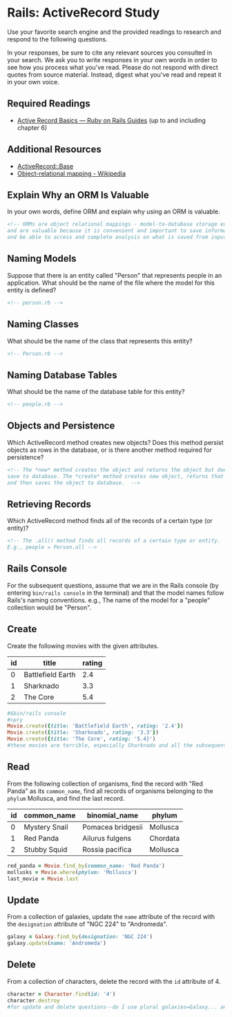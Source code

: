 # Rails: ActiveRecord Study

Use your favorite search engine and the provided readings to research and
respond to the following questions.

In your responses, be sure to cite any relevant sources you consulted in your
search. We ask you to write responses in your own words in order to see how you
process what you've read. Please do not respond with direct quotes from source
material. Instead, digest what you've read and repeat it in your own voice.

## Required Readings

-   [Active Record Basics — Ruby on Rails Guides](http://guides.rubyonrails.org/active_record_basics.html)
    (up to and including chapter 6)

## Additional Resources
-   [ActiveRecord::Base](http://api.rubyonrails.org/classes/ActiveRecord/Base.html)
-   [Object-relational mapping - Wikipedia](https://en.wikipedia.org/wiki/Object-relational_mapping)

## Explain Why an ORM Is Valuable

In your own words, define ORM and explain why using an ORM is valuable.

```md
<!-- ORMs are object relational mappings - model-to-database storage exchange
and are valuable because it is convenient and important to save information
and be able to access and complete analysis on what is saved from input from user -->
```

## Naming Models

Suppose that there is an entity called "Person" that represents people in an
application. What should be the name of the file where the model for this entity
is defined?

```md
<!-- person.rb -->
```

## Naming Classes

What should be the name of the class that represents this entity?

```md
<!-- Person.rb -->
```

## Naming Database Tables

What should be the name of the database table for this entity?

```md
<!-- people.rb -->
```

## Objects and Persistence

Which ActiveRecord method creates new objects? Does this method persist objects
as rows in the database, or is there another method required for persistence?

```md
<!-- The *new* method creates the object and returns the object but does not
save to database. The *create* method creates new object, returns that object,
and then saves the object to database.  -->
```

## Retrieving Records

Which ActiveRecord method finds all of the records of a certain type (or
entity)?

```md
<!-- The .all() method finds all records of a certain type or entity.
E.g., people = Person.all -->
```

## Rails Console

For the subsequent questions, assume that we are in the Rails console (by
entering `bin/rails console` in the terminal) and that the model names follow
Rails's naming conventions.  e.g., The name of the model for a "people"
collection would be "Person".

## Create

Create the following movies with the given attributes.

| id | title | rating |
| --- | --- | --- |
| 0 | Battlefield Earth | 2.4 |
| 1 | Sharknado | 3.3 |
| 2 | The Core | 5.4 |

```ruby
#$bin/rails console
#>pry
Movie.create({title: 'Battlefield Earth', rating: '2.4'})
Movie.create({title: 'Sharknado', rating: '3.3'})
Movie.create({title: 'The Core', rating: '5.4}')
#these movies are terrible, especially Sharknado and all the subsequent Sharknados
```

## Read

From the following collection of organisms, find the record with "Red Panda" as
its `common_name`, find all records of organisms belonging to the `phylum`
Mollusca, and find the last record.

| id | common_name | binomial_name | phylum |
| --- | --- | --- | --- |
| 0 | Mystery Snail | Pomacea bridgesii | Mollusca |
| 1 | Red Panda | Ailurus fulgens | Chordata |
| 2 | Stubby Squid | Rossia pacifica | Mollusca |

```ruby
red_panda = Movie.find_by(common_name: 'Red Panda')
mollusks = Movie.where(phylum: 'Mollusca')
last_movie = Movie.last
```

## Update

From a collection of galaxies, update the `name` attribute of the record with
the `designation` attribute of "NGC 224" to "Andromeda".

```ruby
galaxy = Galaxy.find_by(designation: 'NGC 224')
galaxy.update(name: 'Andromeda')
```

## Delete

From a collection of characters, delete the record with the `id` attribute of 4.

```ruby
character = Character.find(id: '4')
character.destroy
#for update and delete questions--do I use plural galaxies=Galaxy... and characters?
```
